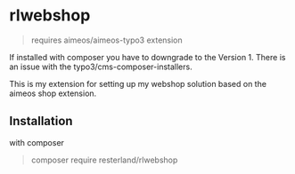 # rlwebshop

> requires aimeos/aimeos-typo3 extension

If installed with composer you have to downgrade to the Version 1. There is an issue with the
typo3/cms-composer-installers.

This is my extension for setting up my webshop solution based on the aimeos shop extension.

## Installation

with composer
> composer require resterland/rlwebshop
>
